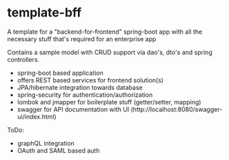 # template-bff
A template for a "backend-for-frontend" spring-boot app with all the necessary stuff that's required for an enterprise app

Contains a sample model with CRUD support via dao's, dto's and spring controllers.

* spring-boot based application
* offers REST based services for frontend solution(s)
* JPA/hibernate integration towards database
* spring-security for authentication/authorization
* lombok and jmapper for boilerplate stuff (getter/setter, mapping)
* swagger for API documentation with UI (http://localhost:8080/swagger-ui/index.html)

ToDo:
* graphQL integration
* OAuth and SAML based auth

